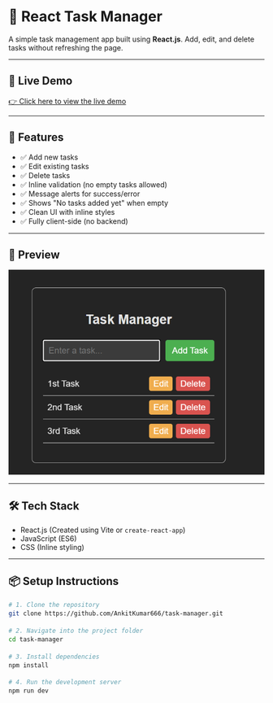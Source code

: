 # 📝 React Task Manager

A simple task management app built using **React.js**. Add, edit, and delete tasks without refreshing the page.

---

## 🔗 Live Demo

[👉 Click here to view the live demo](https://task-manager-eta-gilt.vercel.app/)

---

## 🚀 Features

- ✅ Add new tasks  
- ✅ Edit existing tasks  
- ✅ Delete tasks  
- ✅ Inline validation (no empty tasks allowed)  
- ✅ Message alerts for success/error  
- ✅ Shows "No tasks added yet" when empty  
- ✅ Clean UI with inline styles  
- ✅ Fully client-side (no backend)

---

## 📸 Preview

![Screenshot](/public/image.png) 

---

## 🛠️ Tech Stack

- React.js (Created using Vite or `create-react-app`)
- JavaScript (ES6)
- CSS (Inline styling)

---

## 📦 Setup Instructions

```bash
# 1. Clone the repository
git clone https://github.com/AnkitKumar666/task-manager.git

# 2. Navigate into the project folder
cd task-manager

# 3. Install dependencies
npm install

# 4. Run the development server
npm run dev
